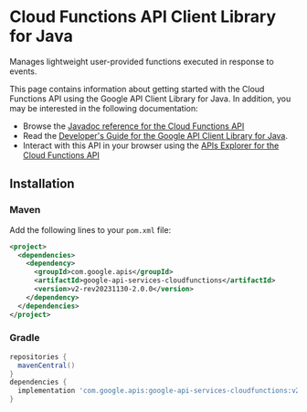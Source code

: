 # Cloud Functions API Client Library for Java

Manages lightweight user-provided functions executed in response to events.

This page contains information about getting started with the Cloud Functions API
using the Google API Client Library for Java. In addition, you may be interested
in the following documentation:

* Browse the [Javadoc reference for the Cloud Functions API][javadoc]
* Read the [Developer's Guide for the Google API Client Library for Java][google-api-client].
* Interact with this API in your browser using the [APIs Explorer for the Cloud Functions API][api-explorer]

## Installation

### Maven

Add the following lines to your `pom.xml` file:

```xml
<project>
  <dependencies>
    <dependency>
      <groupId>com.google.apis</groupId>
      <artifactId>google-api-services-cloudfunctions</artifactId>
      <version>v2-rev20231130-2.0.0</version>
    </dependency>
  </dependencies>
</project>
```

### Gradle

```gradle
repositories {
  mavenCentral()
}
dependencies {
  implementation 'com.google.apis:google-api-services-cloudfunctions:v2-rev20231130-2.0.0'
}
```

[javadoc]: https://googleapis.dev/java/google-api-services-cloudfunctions/latest/index.html
[google-api-client]: https://github.com/googleapis/google-api-java-client/
[api-explorer]: https://developers.google.com/apis-explorer/#p/cloudfunctions/v1/

